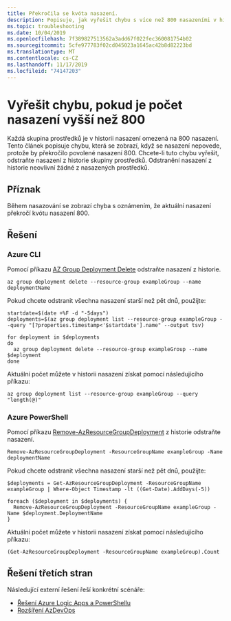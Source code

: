 ```yaml
---
title: Překročila se kvóta nasazení.
description: Popisuje, jak vyřešit chybu s více než 800 nasazeními v historii skupiny prostředků.
ms.topic: troubleshooting
ms.date: 10/04/2019
ms.openlocfilehash: 7f389827513562a3add67f022fec360081754b02
ms.sourcegitcommit: 5cfe977783f02cd045023a1645ac42b8d82223bd
ms.translationtype: MT
ms.contentlocale: cs-CZ
ms.lasthandoff: 11/17/2019
ms.locfileid: "74147203"
---
```

# <a name="resolve-error-when-deployment-count-exceeds-800"></a>Vyřešit chybu, pokud je počet nasazení vyšší než 800

Každá skupina prostředků je v historii nasazení omezená na 800 nasazení. Tento článek popisuje chybu, která se zobrazí, když se nasazení nepovede, protože by překročilo povolené nasazení 800. Chcete-li tuto chybu vyřešit, odstraňte nasazení z historie skupiny prostředků. Odstranění nasazení z historie neovlivní žádné z nasazených prostředků.

## <a name="symptom"></a>Příznak

Během nasazování se zobrazí chyba s oznámením, že aktuální nasazení překročí kvótu nasazení 800.

## <a name="solution"></a>Řešení

### <a name="azure-cli"></a>Azure CLI

Pomocí příkazu [AZ Group Deployment Delete](/cli/azure/group/deployment#az-group-deployment-delete) odstraňte nasazení z historie.

```azurecli-interactive
az group deployment delete --resource-group exampleGroup --name deploymentName
```

Pokud chcete odstranit všechna nasazení starší než pět dnů, použijte:

```azurecli-interactive
startdate=$(date +%F -d "-5days")
deployments=$(az group deployment list --resource-group exampleGroup --query "[?properties.timestamp<'$startdate'].name" --output tsv)

for deployment in $deployments
do
  az group deployment delete --resource-group exampleGroup --name $deployment
done
```

Aktuální počet můžete v historii nasazení získat pomocí následujícího příkazu:

```azurecli-interactive
az group deployment list --resource-group exampleGroup --query "length(@)"
```

### <a name="azure-powershell"></a>Azure PowerShell

Pomocí příkazu [Remove-AzResourceGroupDeployment](/powershell/module/az.resources/remove-azresourcegroupdeployment) z historie odstraňte nasazení.

```azurepowershell-interactive
Remove-AzResourceGroupDeployment -ResourceGroupName exampleGroup -Name deploymentName
```

Pokud chcete odstranit všechna nasazení starší než pět dnů, použijte:

```azurepowershell-interactive
$deployments = Get-AzResourceGroupDeployment -ResourceGroupName exampleGroup | Where-Object Timestamp -lt ((Get-Date).AddDays(-5))

foreach ($deployment in $deployments) {
  Remove-AzResourceGroupDeployment -ResourceGroupName exampleGroup -Name $deployment.DeploymentName
}
```

Aktuální počet můžete v historii nasazení získat pomocí následujícího příkazu:

```azurepowershell-interactive
(Get-AzResourceGroupDeployment -ResourceGroupName exampleGroup).Count
```

## <a name="third-party-solutions"></a>Řešení třetích stran

Následující externí řešení řeší konkrétní scénáře:

* [Řešení Azure Logic Apps a PowerShellu](https://devkimchi.com/2018/05/30/managing-excessive-arm-deployment-histories-with-logic-apps/)
* [Rozšíření AzDevOps](https://github.com/christianwaha/AzureDevOpsExtensionCleanRG)
